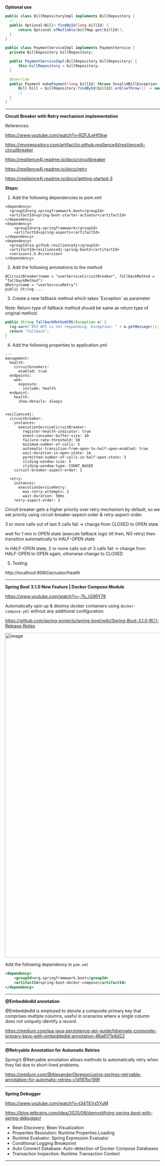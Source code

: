**Optional use**

```java
public class BillRepositoryImpl implements BillRepository {
  // ...
  public Optional<Bill> findById(long billId) {
      return Optional.ofNullable(billMap.get(billId));
  }
}

public class PaymentServiceImpl implements PaymentService {
  private BillRepository billRepository;

  public PaymentServiceImpl(BillRepository billRepository) {
      this.billRepository = billRepository;
  }

  @Override
  public Payment makePayment(long billId) throws InvalidBillException {
      Bill bill = billRepository.findById(billId).orElseThrow(() -> new InvalidBillException("Bill not found"));
      // ...
  }
}
```

----

**Circuit Breaker with Retry mechanism implementation**

References:

https://www.youtube.com/watch?v=RZFJLeHf5kw

https://mvnrepository.com/artifact/io.github.resilience4j/resilience4j-circuitbreaker

https://resilience4j.readme.io/docs/circuitbreaker

https://resilience4j.readme.io/docs/retry

https://resilience4j.readme.io/docs/getting-started-3

**Steps:**

1. Add the following dependencies to pom.xml

```
<dependency>
  <groupId>org.springframework.boot</groupId>
  <artifactId>spring-boot-starter-actuator</artifactId>
</dependency>
<dependency>
    <groupId>org.springframework</groupId>
    <artifactId>spring-aspects</artifactId>
</dependency>
<dependency>
  <groupId>io.github.resilience4j</groupId>
  <artifactId>resilience4j-spring-boot2</artifactId>
  <version>1.5.0</version>
</dependency>
```

2. Add the following annotations to the method

```
@CircuitBreaker(name = "userServiceCircuitBreaker", fallbackMethod = "fallbackMethod")
@Retry(name = "userServiceRetry")
public String ...
```

3. Create a new fallback method which takes 'Exception' as parameter

Note: Return type of fallback method should be same as return type of original method.

```java
public String fallbackMethodCMS(Exception e) {
  log.warn("XYZ API is not responding. Exception: " + e.getMessage());
  return "fallback";
}
```

4. Add the following properties to application.yml

```
---
management:
  health:
    circuitbreakers:
      enabled: true
  endpoints:
    web:
      exposure:
        include: health
  endpoint:
    health:
      show-details: always


resilience4j:
  circuitbreaker:
    instances:
      executionServiceCircuitBreaker:
        register-health-indicator: true
        event-consumer-buffer-size: 10
        failure-rate-threshold: 50
        minimum-number-of-calls: 5
        automatic-transition-from-open-to-half-open-enabled: true
        wait-duration-in-open-state: 1m
        permitted-number-of-calls-in-half-open-state: 3
        sliding-window-size: 5
        sliding-window-type: COUNT_BASED
    circuit-breaker-aspect-order: 1

  retry:
    instances:
      executionServiceRetry:
        max-retry-attempts: 2
        wait-duration: 50ms
    retry-aspect-order: 2
```

Circuit breaker gets a higher priority over retry mechanism by default, so we set priority using circuit-breaker-aspect-order & retry-aspect-order.

3 or more calls out of last 5 calls fail -> change from CLOSED to OPEN state

wait for 1 min in OPEN state (execute fallback logic till then, NO retry) then transition automatically to HALF-OPEN state

in HALF-OPEN state, 2 or more calls out of 3 calls fail -> change from HALF-OPEN to OPEN again, otherwise change to CLOSED

5. Testing

http://localhost:8080/actuator/health

---

**Spring Boot 3.1.0 New Feature | Docker Compose Module**

https://www.youtube.com/watch?v=-7b_jG9RY78

Automatically spin up & destroy docker containers using `docker-compose.yml` without any additional configuration.

https://github.com/spring-projects/spring-boot/wiki/Spring-Boot-3.1.0-RC1-Release-Notes

<img width="1057" alt="image" src="https://github.com/user-attachments/assets/a6abbdc3-3a47-484a-9b7c-1928b40bdcbb" />

Add the following dependency in `pom.xml`

```xml
<dependency>
    <groupId>org.springframework.boot</groupId>
    <artifactId>spring-boot-docker-compose</artifactId>
</dependency>
```

---

**@EmbeddedId annotation**

@EmbeddedId is employed to denote a composite primary key that comprises multiple columns, useful in scenarios where a single column does not uniquely identify a record.

https://medium.com/jpa-java-persistence-api-guide/hibernate-composite-primary-keys-with-embeddedid-annotation-46a8171e8d22

---

**@Retryable Annotation for Automatic Retries**

Spring’s @Retryable annotation allows methods to automatically retry when they fail due to short-lived problems.

https://medium.com/@AlexanderObregon/using-springs-retryable-annotation-for-automatic-retries-c1d197bc199f

---

**Spring Debugger**

https://www.youtube.com/watch?v=t34TEVx5YuM

https://blog.jetbrains.com/idea/2025/06/demystifying-spring-boot-with-spring-debugger/

- Bean Discovery: Bean Visualization
- Properties Resolution: Runtime Properties Loading
- Runtime Evaluator: Spring Expression Evaluator
- Conditional Logging Breakpoint 
- Auto Connect Database: Auto-detection of Docker Compose Databases
- Transaction Inspection: Runtime Transaction Context

---

